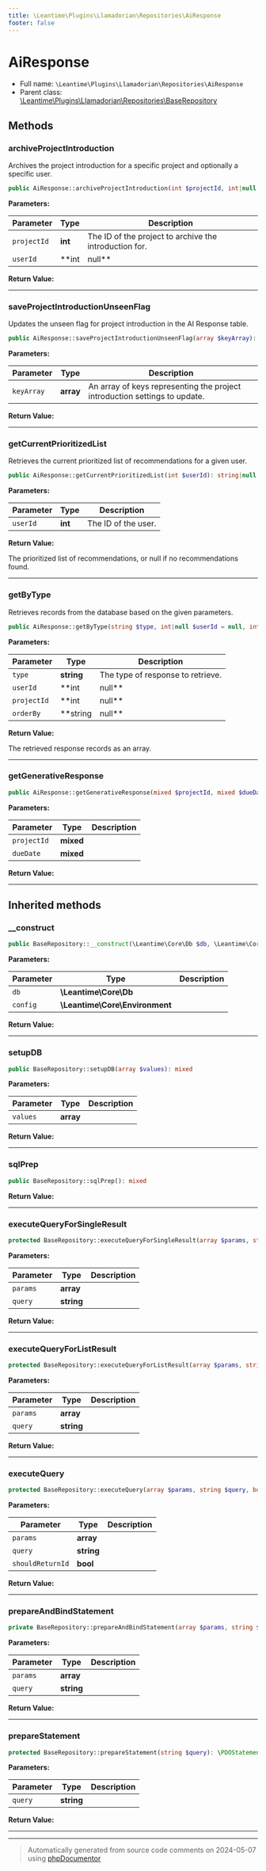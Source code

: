 ```yaml
---
title: \Leantime\Plugins\Llamadorian\Repositories\AiResponse
footer: false
---
```


# AiResponse





* Full name: `\Leantime\Plugins\Llamadorian\Repositories\AiResponse`
* Parent class: [\Leantime\Plugins\Llamadorian\Repositories\BaseRepository](technical/BaseRepository.md)



## Methods

### archiveProjectIntroduction

Archives the project introduction for a specific project and optionally a specific user.

```php
public AiResponse::archiveProjectIntroduction(int $projectId, int|null $userId): mixed
```








**Parameters:**

| Parameter | Type | Description |
|-----------|------|-------------|
| `projectId` | **int** | The ID of the project to archive the introduction for. |
| `userId` | **int|null** | (Optional) The ID of the user to archive the introduction for. Defaults to null. |


**Return Value:**





---
### saveProjectIntroductionUnseenFlag

Updates the unseen flag for project introduction in the AI Response table.

```php
public AiResponse::saveProjectIntroductionUnseenFlag(array $keyArray): mixed
```








**Parameters:**

| Parameter | Type | Description |
|-----------|------|-------------|
| `keyArray` | **array** | An array of keys representing the project introduction settings to update. |


**Return Value:**





---
### getCurrentPrioritizedList

Retrieves the current prioritized list of recommendations for a given user.

```php
public AiResponse::getCurrentPrioritizedList(int $userId): string|null
```








**Parameters:**

| Parameter | Type | Description |
|-----------|------|-------------|
| `userId` | **int** | The ID of the user. |


**Return Value:**

The prioritized list of recommendations, or null if no recommendations found.



---
### getByType

Retrieves records from the database based on the given parameters.

```php
public AiResponse::getByType(string $type, int|null $userId = null, int|null $projectId = null, string|null $orderBy = null): array
```








**Parameters:**

| Parameter | Type | Description |
|-----------|------|-------------|
| `type` | **string** | The type of response to retrieve. |
| `userId` | **int|null** | (Optional) The user ID to filter the results by. Defaults to null. |
| `projectId` | **int|null** | (Optional) The project ID to filter the results by. Defaults to null. |
| `orderBy` | **string|null** | (Optional) The field to order the results by. Defaults to null. |


**Return Value:**

The retrieved response records as an array.



---
### getGenerativeResponse



```php
public AiResponse::getGenerativeResponse(mixed $projectId, mixed $dueDate): mixed
```








**Parameters:**

| Parameter | Type | Description |
|-----------|------|-------------|
| `projectId` | **mixed** |  |
| `dueDate` | **mixed** |  |


**Return Value:**





---


## Inherited methods

### __construct



```php
public BaseRepository::__construct(\Leantime\Core\Db $db, \Leantime\Core\Environment $config): mixed
```








**Parameters:**

| Parameter | Type | Description |
|-----------|------|-------------|
| `db` | **\Leantime\Core\Db** |  |
| `config` | **\Leantime\Core\Environment** |  |


**Return Value:**





---
### setupDB



```php
public BaseRepository::setupDB(array $values): mixed
```








**Parameters:**

| Parameter | Type | Description |
|-----------|------|-------------|
| `values` | **array** |  |


**Return Value:**





---
### sqlPrep



```php
public BaseRepository::sqlPrep(): mixed
```









**Return Value:**





---
### executeQueryForSingleResult



```php
protected BaseRepository::executeQueryForSingleResult(array $params, string $query): mixed
```








**Parameters:**

| Parameter | Type | Description |
|-----------|------|-------------|
| `params` | **array** |  |
| `query` | **string** |  |


**Return Value:**





---
### executeQueryForListResult



```php
protected BaseRepository::executeQueryForListResult(array $params, string $query): mixed
```








**Parameters:**

| Parameter | Type | Description |
|-----------|------|-------------|
| `params` | **array** |  |
| `query` | **string** |  |


**Return Value:**





---
### executeQuery



```php
protected BaseRepository::executeQuery(array $params, string $query, bool $shouldReturnId = false): mixed
```








**Parameters:**

| Parameter | Type | Description |
|-----------|------|-------------|
| `params` | **array** |  |
| `query` | **string** |  |
| `shouldReturnId` | **bool** |  |


**Return Value:**





---
### prepareAndBindStatement



```php
private BaseRepository::prepareAndBindStatement(array $params, string $query): mixed
```








**Parameters:**

| Parameter | Type | Description |
|-----------|------|-------------|
| `params` | **array** |  |
| `query` | **string** |  |


**Return Value:**





---
### prepareStatement



```php
protected BaseRepository::prepareStatement(string $query): \PDOStatement
```








**Parameters:**

| Parameter | Type | Description |
|-----------|------|-------------|
| `query` | **string** |  |


**Return Value:**





---


---
> Automatically generated from source code comments on 2024-05-07 using [phpDocumentor](http://www.phpdoc.org/)

